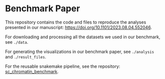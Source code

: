 # Benchmark Paper

This repository contains the code and files to reproduce the analyses presented in our manuscript: https://doi.org/10.1101/2023.08.04.552046. 

For downloading and processing all the datasets we used in our benchmark, see `./data`.

For generating the visualizations in our benchmark paper, see `./analysis` and `./result_files`.

For the reusable snakemake pipeline, see the repository: [sc_chromatin_benchmark](https://github.com/RoseYuan/sc_chromatin_benchmark).

